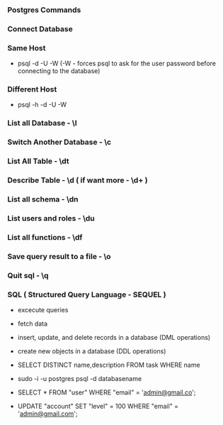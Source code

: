 ### Postgres Commands

### Connect Database

### Same Host
   - psql -d <db-name> -U <username> -W
 (-W - forces psql to ask for the user password before connecting to the database)

### Different Host
   - psql -h <db-address> -d <db-name> -U <username> -W

### List all Database -  \l

### Switch Another Database -  \c

### List All Table   -   \dt

### Describe Table    - \d ( if want more - \d+ )

### List all schema    -  \dn

### List users and roles  -  \du

### List all functions    -  \df

### Save query result to a file - \o <file-name>

### Quit sql   - \q

### SQL ( Structured Query Language - SEQUEL )

- excecute queries
- fetch data
- insert, update, and delete records in a database (DML operations)
- create new objects in a database (DDL operations)

  

- SELECT DISTINCT name,description FROM task WHERE name

- sudo -i -u postgres
  psql -d databasename
- SELECT * FROM "user" WHERE "email" = 'admin@gmail.co';   
- UPDATE "account"
   SET "level" = 100
   WHERE "email" = 'admin@gmail.com';

